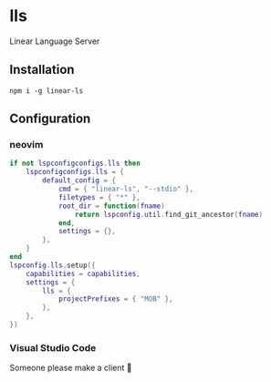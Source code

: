 # lls

Linear Language Server

## Installation

```
npm i -g linear-ls
```

## Configuration

### neovim

```lua
if not lspconfigconfigs.lls then
	lspconfigconfigs.lls = {
		default_config = {
			cmd = { "linear-ls", "--stdio" },
			filetypes = { "*" },
			root_dir = function(fname)
				return lspconfig.util.find_git_ancestor(fname)
			end,
			settings = {},
		},
	}
end
lspconfig.lls.setup({
	capabilities = capabilities,
	settings = {
		lls = {
			projectPrefixes = { "MOB" },
		},
	},
})
```

### Visual Studio Code

Someone please make a client 🙏
